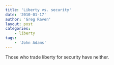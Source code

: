 ```yaml
---
title: 'Liberty vs. security'
date: '2010-01-17'
author: 'Greg Raven'
layout: post
categories:
    - liberty
tags:
    - 'John Adams'
---
```


Those who trade liberty for security have neither.
